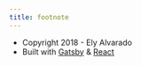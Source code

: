 ```yaml
---
title: footnote
---
```


* Copyright 2018 - Ely Alvarado
* Built with [Gatsby](https://www.gatsbyjs.org/) & [React](https://reactjs.org)

